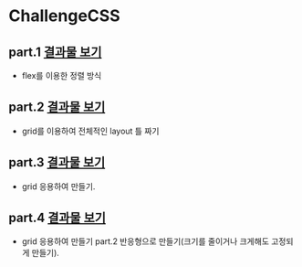 # ChallengeCSS

## part.1 <a href= "https://replit.com/@lim718/ConsiderateAliceblueWatchdog">결과물 보기<a>

* flex를 이용한 정렬 방식


## part.2 <a href= "https://replit.com/@lim718/BadReligion">결과물 보기<a> 

* grid를 이용하여 전체적인 layout 틀 짜기 

## part.3 <a href= "https://replit.com/@lim718/Ostrich">결과물 보기<a> 
  
* grid 응용하여 만들기.

## part.4 <a href= "https://replit.com/@lim718/Bluprint">결과물 보기<a> 
  
* grid 응용하여 만들기 part.2 반응형으로 만들기(크기를 줄이거나 크게해도 고정되게 만들기).
